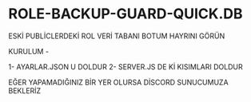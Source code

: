 # ROLE-BACKUP-GUARD-QUICK.DB
ESKİ PUBLİCLERDEKİ ROL VERİ TABANI BOTUM HAYRINI GÖRÜN

KURULUM - 

1- AYARLAR.JSON U DOLDUR
2- SERVER.JS DE Kİ KISIMLARI DOLDUR

EĞER YAPAMADIĞINIZ BİR YER OLURSA DİSCORD SUNUCUMUZA BEKLERİZ

